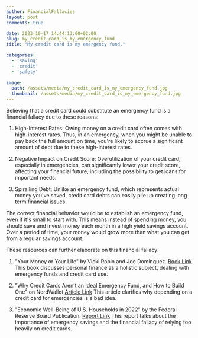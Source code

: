 ```yaml
---
author: FinancialFallacies
layout: post
comments: true

date: 2023-10-17 14:44:13:00+02:00  
slug: my_credit_card_is_my_emergency_fund
title: "My credit card is my emergency fund."

categories:
  - 'saving'
  - 'credit'
  - 'safety'
  
image:
  path: /assets/media/my_credit_card_is_my_emergency_fund.jpg
  thumbnail: /assets/media/my_credit_card_is_my_emergency_fund.jpg
---
```


Believing that a credit card could substitute an emergency fund is a financial fallacy due to these reasons:

1. High-Interest Rates: Owing money on a credit card often comes with high-interest rates. Thus, in an emergency, when you might be unable to pay back the full amount on time, you're likely to accrue a significant amount of debt due to these high-interest rates.

2. Negative Impact on Credit Score: Overutilization of your credit card, especially in emergencies, can significantly lower your credit score, affecting your financial future, including the possibility to get loans for important needs.

3. Spiralling Debt: Unlike an emergency fund, which represents actual money you've saved, credit card debts can easily pile up creating long term financial issues.

The correct financial behavior would be to establish an emergency fund, even if it's small to start with. This means instead of spending money, you should save and invest money each month in a high yield savings account. Over a period of time, your money would grow more than what you can get from a regular savings account. 

These resources can further elaborate on this financial fallacy:

1. "Your Money or Your Life" by Vicki Robin and Joe Dominguez. [Book Link](https://www.amazon.com/Your-Money-Life-Transforming-Relationship/dp/0143115766/ref=nosim?tag=financialfall-20)
This book discusses personal finance as a holistic subject, dealing with emergency funds and credit card use.

2. "Why Credit Cards Aren’t an Ideal Emergency Fund, and How to Build One" on NerdWallet [Article Link](https://www.nerdwallet.com/article/credit-cards/credit-card-is-not-an-emergency-fund)
This article clarifies why depending on a credit card for emergencies is a bad idea.

3. "Economic Well-Being of U.S. Households in 2022" by the Federal Reserve Board Publication. [Report Link](https://www.federalreserve.gov/publications/files/2022-report-economic-well-being-us-households-202305.pdf)
This report talks about the importance of emergency savings and the financial fallacy of relying too heavily on credit cards.
